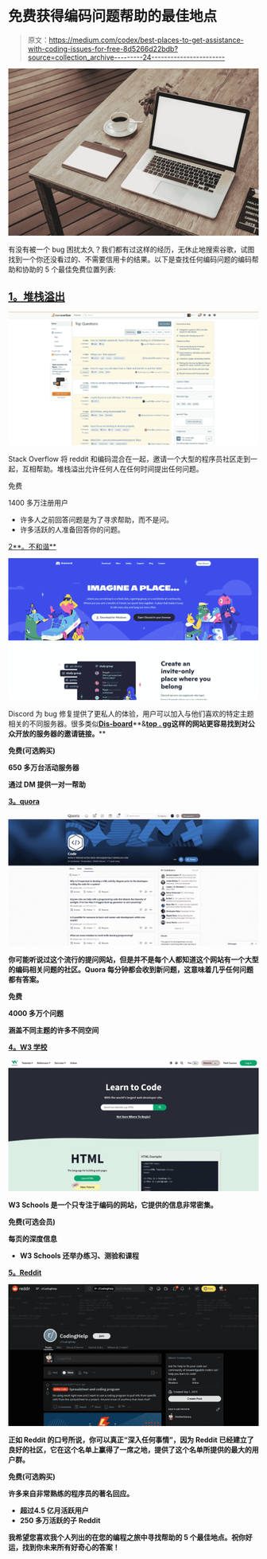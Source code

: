 # 免费获得编码问题帮助的最佳地点

> 原文：<https://medium.com/codex/best-places-to-get-assistance-with-coding-issues-for-free-8d5266d22bdb?source=collection_archive---------24----------------------->

![](img/3ffd33dee8a221d20a9f9cc91843dca9.png)

有没有被一个 bug 困扰太久？我们都有过这样的经历，无休止地搜索谷歌，试图找到一个你还没看过的、不需要信用卡的结果。以下是查找任何编码问题的编码帮助和协助的 5 个最佳免费位置列表:

## [**1。堆栈溢出**](https://stackoverflow.com/)

![](img/53895c49a8cf6ca8f48e1e33167a6e53.png)

Stack Overflow 将 reddit 和编码混合在一起，邀请一个大型的程序员社区走到一起，互相帮助。堆栈溢出允许任何人在任何时间提出任何问题。

免费

1400 多万注册用户

*   许多人之前回答问题是为了寻求帮助，而不是问。
*   许多活跃的人准备回答你的问题。

[2**。不和谐**](https://discord.com/)

![](img/08dc5acc5395a18b051ee991cca18cd4.png)

Discord 为 bug 修复提供了更私人的体验，用户可以加入与他们喜欢的特定主题相关的不同服务器。很多类似[**Dis-board**](https://disboard.org)**&[**top . gg**](https://top.gg/)**这样的网站更容易找到对公众开放的服务器的邀请链接。****

****免费(可选购买)****

****650 多万台活动服务器****

****通过 DM 提供一对一帮助****

****[**3。quora**](https://www.quora.com)****

****![](img/5f62756603a20b9a86ba11f2468c0fa7.png)****

****你可能听说过这个流行的提问网站，但是并不是每个人都知道这个网站有一个大型的编码相关问题的社区。Quora 每分钟都会收到新问题，这意味着几乎任何问题都有答案。****

****免费****

****4000 多万个问题****

****涵盖不同主题的许多不同空间****

****[**4。W3 学校**](https://www.w3schools.com/)****

****![](img/f0c71d5d09eb1492c1c1fb959560c927.png)****

****W3 Schools 是一个只专注于编码的网站，它提供的信息非常密集。****

****免费(可选会员)****

****每页的深度信息****

*   ****W3 Schools 还举办练习、测验和课程****

****[**5。Reddit**](http://Reddit.com)****

****![](img/a7a58767b6cbece4d2317ab7bbaaac43.png)****

****正如 Reddit 的口号所说，你可以真正“深入任何事情”，因为 Reddit 已经建立了良好的社区，它在这个名单上赢得了一席之地，提供了这个名单所提供的最大的用户群。****

****免费(可选购买)****

****许多来自非常熟练的程序员的著名回应。****

*   ****超过**4.5 亿**月活跃用户****
*   ****250 多万活跃的子 Reddit****

****我希望您喜欢我个人列出的在您的编程之旅中寻找帮助的 5 个最佳地点。祝你好运，找到你未来所有好奇心的答案！****